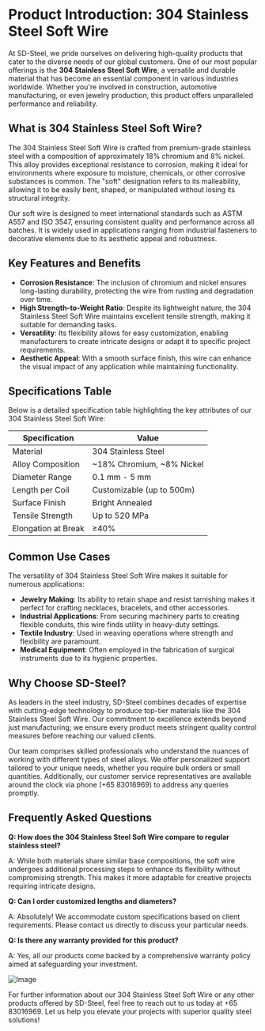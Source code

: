# Product Introduction: 304 Stainless Steel Soft Wire

At SD-Steel, we pride ourselves on delivering high-quality products that cater to the diverse needs of our global customers. One of our most popular offerings is the **304 Stainless Steel Soft Wire**, a versatile and durable material that has become an essential component in various industries worldwide. Whether you're involved in construction, automotive manufacturing, or even jewelry production, this product offers unparalleled performance and reliability.

## What is 304 Stainless Steel Soft Wire?

The 304 Stainless Steel Soft Wire is crafted from premium-grade stainless steel with a composition of approximately 18% chromium and 8% nickel. This alloy provides exceptional resistance to corrosion, making it ideal for environments where exposure to moisture, chemicals, or other corrosive substances is common. The "soft" designation refers to its malleability, allowing it to be easily bent, shaped, or manipulated without losing its structural integrity.

Our soft wire is designed to meet international standards such as ASTM A557 and ISO 3547, ensuring consistent quality and performance across all batches. It is widely used in applications ranging from industrial fasteners to decorative elements due to its aesthetic appeal and robustness.

## Key Features and Benefits

- **Corrosion Resistance**: The inclusion of chromium and nickel ensures long-lasting durability, protecting the wire from rusting and degradation over time.
- **High Strength-to-Weight Ratio**: Despite its lightweight nature, the 304 Stainless Steel Soft Wire maintains excellent tensile strength, making it suitable for demanding tasks.
- **Versatility**: Its flexibility allows for easy customization, enabling manufacturers to create intricate designs or adapt it to specific project requirements.
- **Aesthetic Appeal**: With a smooth surface finish, this wire can enhance the visual impact of any application while maintaining functionality.

## Specifications Table

Below is a detailed specification table highlighting the key attributes of our 304 Stainless Steel Soft Wire:

| Specification         | Value                     |
|-----------------------|---------------------------|
| Material              | 304 Stainless Steel       |
| Alloy Composition     | ~18% Chromium, ~8% Nickel|
| Diameter Range        | 0.1 mm - 5 mm            |
| Length per Coil       | Customizable (up to 500m)|
| Surface Finish        | Bright Annealed           |
| Tensile Strength      | Up to 520 MPa            |
| Elongation at Break   | ≥40%                     |

## Common Use Cases

The versatility of 304 Stainless Steel Soft Wire makes it suitable for numerous applications:

- **Jewelry Making**: Its ability to retain shape and resist tarnishing makes it perfect for crafting necklaces, bracelets, and other accessories.
- **Industrial Applications**: From securing machinery parts to creating flexible conduits, this wire finds utility in heavy-duty settings.
- **Textile Industry**: Used in weaving operations where strength and flexibility are paramount.
- **Medical Equipment**: Often employed in the fabrication of surgical instruments due to its hygienic properties.

## Why Choose SD-Steel?

As leaders in the steel industry, SD-Steel combines decades of expertise with cutting-edge technology to produce top-tier materials like the 304 Stainless Steel Soft Wire. Our commitment to excellence extends beyond just manufacturing; we ensure every product meets stringent quality control measures before reaching our valued clients.

Our team comprises skilled professionals who understand the nuances of working with different types of steel alloys. We offer personalized support tailored to your unique needs, whether you require bulk orders or small quantities. Additionally, our customer service representatives are available around the clock via phone (+65 83016969) to address any queries promptly.

## Frequently Asked Questions

**Q: How does the 304 Stainless Steel Soft Wire compare to regular stainless steel?**

A: While both materials share similar base compositions, the soft wire undergoes additional processing steps to enhance its flexibility without compromising strength. This makes it more adaptable for creative projects requiring intricate designs.

**Q: Can I order customized lengths and diameters?**

A: Absolutely! We accommodate custom specifications based on client requirements. Please contact us directly to discuss your particular needs.

**Q: Is there any warranty provided for this product?**

A: Yes, all our products come backed by a comprehensive warranty policy aimed at safeguarding your investment.

![Image](https://github.com/user-attachments/assets/2567258e-e124-4816-932d-1809bd27ef0b)

For further information about our 304 Stainless Steel Soft Wire or any other products offered by SD-Steel, feel free to reach out to us today at +65 83016969. Let us help you elevate your projects with superior quality steel solutions!